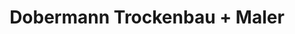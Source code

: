 ---
title: "Dobermann Trockenbau + Maler"
url: /muenster/dobermann-trockenbau-maler/
shop: Baustoffe
---